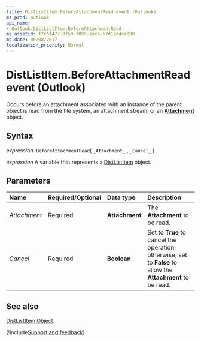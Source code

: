 ```yaml
---
title: DistListItem.BeforeAttachmentRead event (Outlook)
ms.prod: outlook
api_name:
- Outlook.DistListItem.BeforeAttachmentRead
ms.assetid: f7c6f477-9f50-f099-eec4-67d12d4ca398
ms.date: 06/08/2017
localization_priority: Normal
---
```



# DistListItem.BeforeAttachmentRead event (Outlook)

Occurs before an attachment associated with an instance of the parent object is read from the file system, an attachment stream, or an  **[Attachment](Outlook.Attachment.md)** object.


## Syntax

_expression_. `BeforeAttachmentRead`( `_Attachment_` , `_Cancel_` )

_expression_ A variable that represents a [DistListItem](Outlook.DistListItem.md) object.


## Parameters



|Name|Required/Optional|Data type|Description|
|:-----|:-----|:-----|:-----|
| _Attachment_|Required| **Attachment**|The  **Attachment** to be read.|
| _Cancel_|Required| **Boolean**|Set to  **True** to cancel the operation; otherwise, set to **False** to allow the **Attachment** to be read.|

## See also


[DistListItem Object](Outlook.DistListItem.md)

[!include[Support and feedback](~/includes/feedback-boilerplate.md)]
